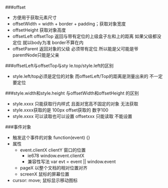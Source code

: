 ###offset
* 方便用于获取元素尺寸
* offsetWidth = width + border + padding；获取对象宽度
* offsetHeight 获取对象高度 
* offsetLeft offsetTop 返回与带有定位的上级盒子左和上的距离 如果父级都没定位 就以body为准 border不算在内
* offsetParent 返回对象的父级 必须带有定位  所以能是父可能是爷 parentNode只能是父亲

###offsetLeft与offsetTop与sty le.top/style.left的区别
* style.left/top必须是定位的对象 而offsetLeft/Top的距离是测量出来的 不一定要定位

###style.width和style.height 与offsetWidth和offsetHeight 的区别
* style.xxxx 只能获取行内样式 且面对宽高不固定的对象 无法获取
* style.xxxx获取的是 100px  offset获取的 数字100
* style.xxxx 可以读取也可以设置 offsetxxx 只能读取 不能设置


###事件对象 
* 触发这个事件的对象 function(event) {}
* 属性
	* event.clientX clientY 窗口的位置
		* ie678 window.event.clientX
		* 兼容性写法 var evt = event || window.event
	* pageX 以整个文档的相对位置对齐
	* screenX 鼠标的屏幕位置  
* cursor: move; 鼠标显示移动图标